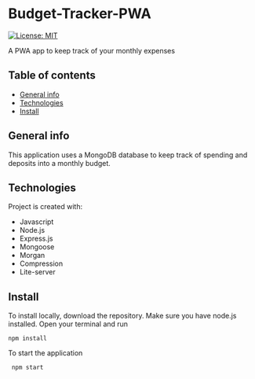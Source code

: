 # Budget-Tracker-PWA
[![License: MIT](https://img.shields.io/badge/License-MIT-yellow.svg)](https://opensource.org/licenses/MIT)


A PWA app to keep track of your monthly expenses
## Table of contents
* [General info](#general-info)
* [Technologies](#technologies)
* [Install](#install)

## General info
This application uses a MongoDB database to keep track of spending and deposits into a monthly budget. 
	
## Technologies
Project is created with:
* Javascript
* Node.js 
* Express.js
* Mongoose
* Morgan 
* Compression
* Lite-server

## Install
To install locally, download the repository. Make sure you have node.js installed. Open your terminal and run

``` npm install ``` 

To start the application

``` npm start``` 
